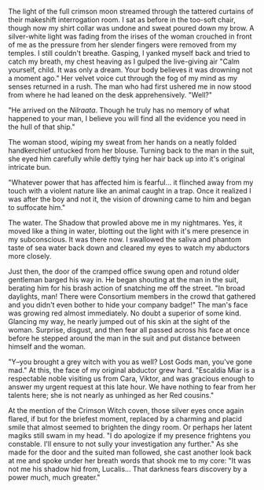 The light of the full crimson moon streamed through the tattered curtains of their makeshift interrogation room. I sat as before in the too-soft chair, though now my shirt collar was undone and sweat poured down my brow. A silver-white light was fading from the irises of the woman crouched in front of me as the pressure from her slender fingers were removed from my temples.
I still couldn't breathe.
Gasping, I yanked myself back and tried to catch my breath, my chest heaving as I gulped the live-giving air
"Calm yourself, child. It was only a dream. Your body believes it was drowning not a moment ago." Her velvet voice cut through the fog of my mind as my senses returned in a rush. The man who had first ushered me in now stood from where he had leaned on the desk apprehensively. "Well?"

"He arrived on the *Nilraata*. Though he truly has no memory of what happened to your man, I believe you will find all the evidence you need in the hull of that ship."

The woman stood, wiping my sweat from her hands on a neatly folded handkerchief untucked from her blouse. Turning back to the man in the suit, she eyed him carefully while deftly tying her hair back up into it's original intricate bun. 

"Whatever power that has affected him is fearful... it flinched away from my touch with a violent nature like an animal caught in a trap. Once it realized I was after the boy and not it, the vision of drowning came to him and began to suffocate him."

The water. The Shadow that prowled above me in my nightmares. Yes, it moved like a thing in water, blotting out the light with it's mere presence in my subconscious.
It was there now.
I swallowed the saliva and phantom taste of sea water back down and cleared my eyes to watch my abductors more closely.

Just then, the door of the cramped office swung open and rotund older gentleman barged his way in. He began shouting at the man in the suit, berating him for his brash action of snatching me off the street. 
"In broad daylights, man! There were Consortium members in the crowd that gathered and you didn't even bother to hide your company badge!" The man's face was growing red almost immediately. No doubt a superior of some kind. Glancing my way, he nearly jumped out of his skin at the sight of the woman. Surprise, disgust, and then fear all passed across his face at once before he stepped around the man in the suit and put distance between himself and the woman.

"Y–you brought a grey witch with you as well? Lost Gods man, you've gone mad."
At this, the face of my original abductor grew hard.
"Escaldia Miar is a respectable noble visiting us from Cara, Viktor, and was gracious enough to answer my urgent request at this late hour. We have nothing to fear from her talents here; she is not nearly as unhinged as her Red cousins."

At the mention of the Crimson Witch coven, those silver eyes once again flared, if but for the briefest moment, replaced by a charming and placid smile that almost seemed to brighten the dingy room.
Or perhaps her latent magiks still swam in my head.
"I do apologize if my presence frightens you constable. I'll ensure to not sully your investigation any further."
As she made for the door and the suited man followed, she cast another look back at me and spoke under her breath words that shook me to my core: 
"It was not me his shadow hid from, Lucalis... That darkness fears discovery by a power much, much greater."